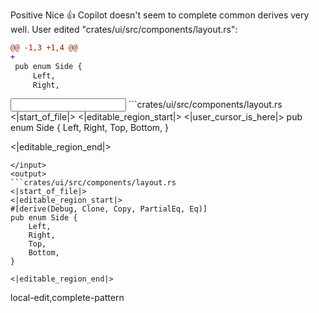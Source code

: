 <rating>Positive</rating>
<feedback>Nice 👍 Copilot doesn't seem to complete common derives very well.</feedback>
<events>
User edited "crates/ui/src/components/layout.rs":
```diff
@@ -1,3 +1,4 @@
+
 pub enum Side {
     Left,
     Right,

```
</events>
<input>
```crates/ui/src/components/layout.rs
<|start_of_file|>
<|editable_region_start|>
<|user_cursor_is_here|>
pub enum Side {
    Left,
    Right,
    Top,
    Bottom,
}

<|editable_region_end|>
```
</input>
<output>
```crates/ui/src/components/layout.rs
<|start_of_file|>
<|editable_region_start|>
#[derive(Debug, Clone, Copy, PartialEq, Eq)]
pub enum Side {
    Left,
    Right,
    Top,
    Bottom,
}

<|editable_region_end|>
```
</output>

<labels>
local-edit,complete-pattern
</labels>
